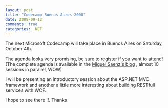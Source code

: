 ```yaml
---
layout: post
title: "Codecamp Buenos Aires 2008"
date: 2008-09-12
comments: true
categories: .NET
---
```


The next Microsoft Codecamp will take place in Buenos Aires on Saturday,
October 4th.

The agenda looks very promising, be sure to register if you want to
attend! (The complete agenda is available in the [Miguel Saenz's
blog](http://blogs.msdn.com/masaez/) , almost 10 sessions in parallel,
WOW)

I will be presenting an introductory session about the ASP.NET MVC
framework and another a little more interesting about building RESTfull
services with WCF. 

I hope to see there !!. Thanks

